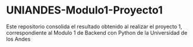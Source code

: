 # UNIANDES-Modulo1-Proyecto1
Este repositorio consolida el resultado obtenido al realizar el proyecto 1, correspondiente al Modulo 1 de Backend con Python de la Universidad de los Andes
